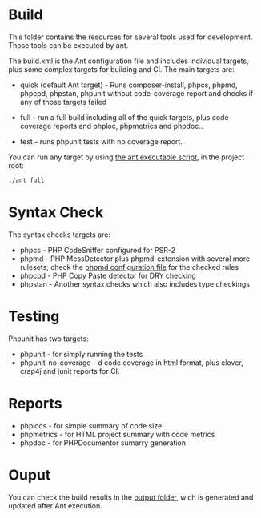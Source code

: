 # Build

This folder contains the resources for several tools used for development. Those tools
can be executed by ant.

The build.xml is the Ant configuration file and includes individual targets, plus some complex targets for
building and CI. The main targets are:

- quick (default Ant target) - Runs composer-install, phpcs, phpmd, phpcpd, phpstan, phpunit without 
code-coverage report and checks if any of those targets failed

- full - run a full build including all of the quick targets, plus code coverage reports and phploc, phpmetrics and phpdoc.. 

- test - runs phpunit tests with no coverage report.

You can run any target by using [the ant executable script](../ant), in the project root:
```bash 
./ant full
```

# Syntax Check

The syntax checks targets are:

- phpcs - PHP CodeSniffer configured for PSR-2
- phpmd - PHP MessDetector plus phpmd-extension with several more rulesets; 
check the [phpmd configuration file](phpmd-ruleset.xml) for the checked rules
- phpcpd - PHP Copy Paste detector for DRY checking
- phpstan - Another syntax checks which also includes type checkings 

# Testing

Phpunit has two targets: 

- phpunit - for simply running the tests
- phpunit-no-coverage - d code coverage in html format, plus clover, crap4j and junit reports for CI.

# Reports

- phplocs - for simple summary of code size
- phpmetrics - for HTML project summary with code metrics
- phpdoc - for PHPDocumentor sumarry generation

# Ouput

You can check the build results in the [output folder](./output), wich is generated and updated after Ant execution.  





